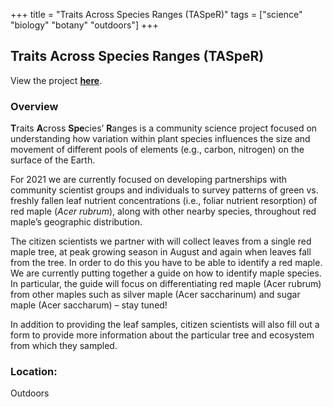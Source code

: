 +++
title = "Traits Across Species Ranges (TASpeR)"
tags = ["science" "biology" "botany" "outdoors"]
+++

## Traits Across Species Ranges (TASpeR)

View the project [**here**](https://sites.bu.edu/tasper/).

### Overview

**T**raits **A**cross **Spe**cies’ **R**anges is a community science project focused on understanding how variation within plant species influences the size and movement of different pools of elements (e.g., carbon, nitrogen) on the surface of the Earth.

For 2021 we are currently focused on developing partnerships with community scientist groups and individuals to survey patterns of green vs. freshly fallen leaf nutrient concentrations (i.e., foliar nutrient resorption) of red maple (*Acer rubrum*), along with other nearby species, throughout red maple’s geographic distribution.

The citizen scientists we partner with will collect leaves from a single red maple tree, at peak growing season in August and again when leaves fall from the tree. In order to do this you have to be able to identify a red maple. We are currently putting together a guide on how to identify maple species. In particular, the guide will focus on differentiating red maple (Acer rubrum) from other maples such as silver maple (Acer saccharinum) and sugar maple (Acer saccharum) – stay tuned!

In addition to providing the leaf samples, citizen scientists will also fill out a form to provide more information about the particular tree and ecosystem from which they sampled.

### Location:
Outdoors
